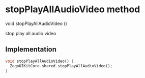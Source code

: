 


# stopPlayAllAudioVideo method








void stopPlayAllAudioVideo
()





<p>stop play all audio video</p>



## Implementation

```dart
void stopPlayAllAudioVideo() {
  ZegoUIKitCore.shared.stopPlayAllAudioVideo();
}
```







